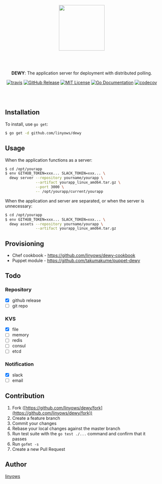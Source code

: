 <p align="center"><br><br>
<img src="https://github.com/linyows/dewy/raw/master/misc/dewy-logo.png" width="150"><br><br><br><br>
</p>

<p align="center">
<strong>DEWY</strong>: The application server for deployment with distributed polling.
</p>

<p align="center">
<a href="https://travis-ci.org/linyows/dewy"><img src="https://img.shields.io/travis/linyows/dewy.svg?style=for-the-badge" alt="travis"></a>
<a href="https://github.com/linyows/dewy/releases"><img src="http://img.shields.io/github/release/linyows/dewy.svg?style=for-the-badge" alt="GitHub Release"></a>
<a href="https://github.com/linyows/dewy/blob/master/LICENSE"><img src="http://img.shields.io/badge/license-MIT-blue.svg?style=for-the-badge" alt="MIT License"></a>
<a href="http://godoc.org/github.com/linyows/dewy"><img src="http://img.shields.io/badge/go-documentation-blue.svg?style=for-the-badge" alt="Go Documentation"></a>
<a href="https://codecov.io/gh/linyows/dewy"> <img src="https://img.shields.io/codecov/c/github/linyows/dewy.svg?style=for-the-badge" alt="codecov"></a>
</p><br><br>

Installation
------------

To install, use `go get`:

```sh
$ go get -d github.com/linyows/dewy
```

Usage
-----

When the application functions as a server:

```sh
$ cd /opt/yourapp
$ env GITHUB_TOKEN=xxx... SLACK_TOKEN=xxx... \
  dewy server --repository yourname/yourapp \
              --artifact yourapp_linux_amd64.tar.gz \
              --port 3000 \
              -- /opt/yourapp/current/yourapp
```

When the application and server are separated, or when the server is unnecessary:

```sh
$ cd /opt/yourapp
$ env GITHUB_TOKEN=xxx... SLACK_TOKEN=xxx... \
  dewy assets --repository yourname/yourapp \
              --artifact yourapp_linux_amd64.tar.gz
```

Provisioning
---

- Chef cookbook - https://github.com/linyows/dewy-cookbook
- Puppet module - https://github.com/takumakume/puppet-dewy

Todo
----

### Repository

- [x] github release
- [ ] git repo

### KVS

- [x] file
- [ ] memory
- [ ] redis
- [ ] consul
- [ ] etcd

### Notification

- [x] slack
- [ ] email

Contribution
------------

1. Fork ([https://github.com/linyows/dewy/fork](https://github.com/linyows/dewy/fork))
1. Create a feature branch
1. Commit your changes
1. Rebase your local changes against the master branch
1. Run test suite with the `go test ./...` command and confirm that it passes
1. Run `gofmt -s`
1. Create a new Pull Request

Author
------

[linyows](https://github.com/linyows)
